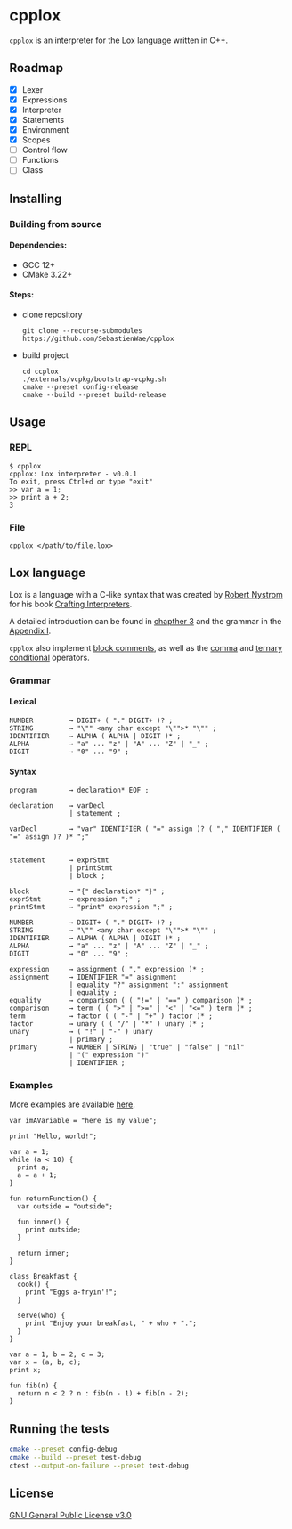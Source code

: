 # cpplox
`cpplox` is an interpreter for the Lox language written in C++.

## Roadmap
- [x] Lexer
- [x] Expressions
- [x] Interpreter
- [x] Statements
- [x] Environment
- [x] Scopes
- [ ] Control flow
- [ ] Functions
- [ ] Class

## Installing
### Building from source 
#### Dependencies:
- GCC 12+
- CMake 3.22+
#### Steps:
- clone repository
  ```
  git clone --recurse-submodules https://github.com/SebastienWae/cpplox
  ```
- build project
  ```
  cd ccplox
  ./externals/vcpkg/bootstrap-vcpkg.sh
  cmake --preset config-release
  cmake --build --preset build-release
  ```

## Usage
### REPL
```
$ cpplox
cpplox: Lox interpreter - v0.0.1
To exit, press Ctrl+d or type "exit"
>> var a = 1;
>> print a + 2;
3
```
### File
```
cpplox </path/to/file.lox>
```

## Lox language
Lox is a language with a C-like syntax that was created by [Robert Nystrom](https://journal.stuffwithstuff.com/) for his book [Crafting Interpreters](https://craftinginterpreters.com/).

A detailed introduction can be found in [chapther 3](https://craftinginterpreters.com/the-lox-language.html) and the grammar in the [Appendix I](https://craftinginterpreters.com/appendix-i.html).

`cpplox` also implement [block comments](https://en.wikipedia.org/wiki/Comment_(computer_programming)#Block_comment), as well as the [comma](https://en.wikipedia.org/wiki/Comma_operator) and [ternary conditional](https://en.wikipedia.org/wiki/Ternary_conditional_operator) operators.

### Grammar
#### Lexical
```
NUMBER         → DIGIT+ ( "." DIGIT+ )? ;
STRING         → "\"" <any char except "\"">* "\"" ;
IDENTIFIER     → ALPHA ( ALPHA | DIGIT )* ;
ALPHA          → "a" ... "z" | "A" ... "Z" | "_" ;
DIGIT          → "0" ... "9" ;
```

#### Syntax
```
program        → declaration* EOF ;

declaration    → varDecl
               | statement ;

varDecl        → "var" IDENTIFIER ( "=" assign )? ( "," IDENTIFIER ( "=" assign )? )* ";"


statement      → exprStmt
               | printStmt
               | block ;

block          → "{" declaration* "}" ;
exprStmt       → expression ";" ;
printStmt      → "print" expression ";" ;
```
```
NUMBER         → DIGIT+ ( "." DIGIT+ )? ;
STRING         → "\"" <any char except "\"">* "\"" ;
IDENTIFIER     → ALPHA ( ALPHA | DIGIT )* ;
ALPHA          → "a" ... "z" | "A" ... "Z" | "_" ;
DIGIT          → "0" ... "9" ;

expression     → assignment ( "," expression )* ;
assignment     → IDENTIFIER "=" assignment
               | equality "?" assignment ":" assignment
               | equality ;
equality       → comparison ( ( "!=" | "==" ) comparison )* ;
comparison     → term ( ( ">" | ">=" | "<" | "<=" ) term )* ;
term           → factor ( ( "-" | "+" ) factor )* ;
factor         → unary ( ( "/" | "*" ) unary )* ;
unary          → ( "!" | "-" ) unary
               | primary ;
primary        → NUMBER | STRING | "true" | "false" | "nil"
               | "(" expression ")"
               | IDENTIFIER ;
```

### Examples
More examples are available [here](https://github.com/munificent/craftinginterpreters/tree/master/test).

```
var imAVariable = "here is my value";
```

```
print "Hello, world!";
```

```
var a = 1;
while (a < 10) {
  print a;
  a = a + 1;
}
```

```
fun returnFunction() {
  var outside = "outside";

  fun inner() {
    print outside;
  }

  return inner;
}
```

```
class Breakfast {
  cook() {
    print "Eggs a-fryin'!";
  }

  serve(who) {
    print "Enjoy your breakfast, " + who + ".";
  }
}
```

```
var a = 1, b = 2, c = 3;
var x = (a, b, c);
print x; 
```

```
fun fib(n) {
  return n < 2 ? n : fib(n - 1) + fib(n - 2);
}
```

## Running the tests
```sh
cmake --preset config-debug
cmake --build --preset test-debug
ctest --output-on-failure --preset test-debug
```

## License
[GNU General Public License v3.0](/LICENSE)